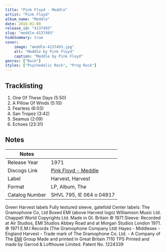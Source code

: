 ```yaml
---
title: "Pink Floyd - Meddle"
artist: "Pink Floyd"
album_name: "Meddle"
date: 2016-01-08
release_id: "4137493"
slug: "meddle-4137493"
hideSummary: true
cover:
    image: "meddle-4137493.jpg"
    alt: "Meddle by Pink Floyd"
    caption: "Meddle by Pink Floyd"
genres: ["Rock"]
styles: ["Psychedelic Rock", "Prog Rock"]
---
```


## Tracklisting
1. One Of These Days (5:50)
2. A Pillow Of Winds (5:10)
3. Fearless (6:03)
4. San Tropez (3:42)
5. Seamus (2:09)
6. Echoes (23:31)



## Notes

| Notes          |             |
| ---------------| ----------- |
| Release Year   | 1971 |
| Discogs Link   | [Pink Floyd - Meddle](https://www.discogs.com/release/4137493-Pink-Floyd-Meddle) |
| Label          | Harvest, Harvest |
| Format         | LP, Album, The |
| Catalog Number | SHVL 795, IE 064 o 04917 |

Green Harvest labels Fully textured sleeve, gatefold  Center labels:  The Gramophone Co, Ltd  Boxed EMI (above Harvest logo) Williamson Music Ltd. Chappell  World Copyrights Ltd.  Made in Gt. Britain  ℗ 1971   Sleeve: Recorded at Air Studios, EMI Studios Abbey Road and at Morgan Studios London 1971. ℗ 1971  E.M.I Records (The Gramophone Company Ltd)  Hayes - Middlesex - England   Harvest - Trade mark of The Gramophone Co. Ltd. - A Company of The [EMI](https://www.discogs.com/label/293204) Group Made and printed in Great Britain  7110 TPS Printed and made by Garrod & Lofthouse Limited. Patent No. 1224339

